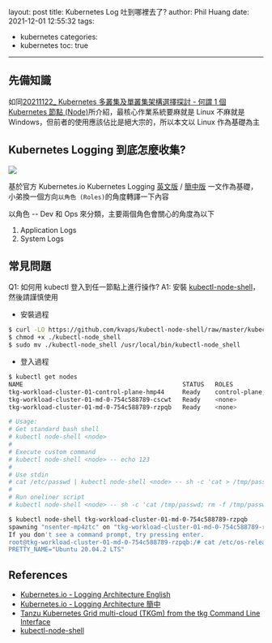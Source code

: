 layout: post
title: Kubernetes Log 吐到哪裡去了?
author: Phil Huang
date: 2021-12-01 12:55:32
tags:
  - kubernetes
categories:
  - kubernetes
toc: true
---

<!--more-->


## 先備知識

如同[20211122_ Kubernetes 多叢集及單叢集架構選擇探討 - 何謂 1 個 Kubernetes 節點 (Node)][5]所介紹，最核心作業系統要麻就是 Linux 不麻就是 Windows，但前者的使用應該佔比是絕大宗的，所以本文以 Linux 作為基礎為主

## Kubernetes Logging 到底怎麼收集?

![](/images/kubernetes-logging.png)

基於官方 Kubernetes.io Kubernetes Logging [英文版][1] / [簡中版][2] 一文作為基礎，小弟換一個方向`以角色 (Roles)`的角度轉譯一下內容

以角色 -- Dev 和 Ops 來分類，主要兩個角色會關心的角度為以下
1. Application Logs
2. System Logs





## 常見問題

Q1: 如何用 kubectl 登入到任一節點上進行操作?
A1: 安裝 [kubectl-node-shell][4]，然後請謹慎使用

- 安裝過程
```bash
$ curl -LO https://github.com/kvaps/kubectl-node-shell/raw/master/kubectl-node_shell
$ chmod +x ./kubectl-node_shell
$ sudo mv ./kubectl-node_shell /usr/local/bin/kubectl-node_shell
```

- 登入過程
```bash
$ kubectl get nodes
NAME                                            STATUS   ROLES                  AGE    VERSION
tkg-workload-cluster-01-control-plane-hmp44     Ready    control-plane,master   200d   v1.20.5+vmware.1
tkg-workload-cluster-01-md-0-754c588789-cscwt   Ready    <none>                 200d   v1.20.5+vmware.1
tkg-workload-cluster-01-md-0-754c588789-rzpqb   Ready    <none>                 200d   v1.20.5+vmware.1

# Usage:
# Get standard bash shell
# kubectl node-shell <node>
#
# Execute custom command
# kubectl node-shell <node> -- echo 123
#
# Use stdin
# cat /etc/passwd | kubectl node-shell <node> -- sh -c 'cat > /tmp/passwd'
#
# Run oneliner script
# kubectl node-shell <node> -- sh -c 'cat /tmp/passwd; rm -f /tmp/passwd'

$ kubectl node-shell tkg-workload-cluster-01-md-0-754c588789-rzpqb
spawning "nsenter-mp4ztc" on "tkg-workload-cluster-01-md-0-754c588789-rzpqb"
If you don't see a command prompt, try pressing enter.
root@tkg-workload-cluster-01-md-0-754c588789-rzpqb:/# cat /etc/os-release |grep -i PRETTY_NAME
PRETTY_NAME="Ubuntu 20.04.2 LTS"
```


## References
- [Kubernetes.io - Logging Architecture English][1]
- [Kubernetes.io - Logging Architecture 簡中][2]
- [Tanzu Kubernetes Grid multi-cloud (TKGm) from the tkg Command Line Interface][3]
- [kubectl-node-shell][4]

[1]: https://kubernetes.io/docs/concepts/cluster-administration/logging/
[2]: https://kubernetes.io/zh/docs/concepts/cluster-administration/logging/
[3]: https://cormachogan.com/2020/07/06/tanzu-kubernetes-grid-from-the-tkg-command-line-interface/
[4]: https://github.com/kvaps/kubectl-node-shell
[5]: https://speakerdeck.com/pichuang/20211122-kubernetes-duo-cong-ji-ji-dan-cong-ji-jia-gou-xuan-ze-tan-tao?slide=9